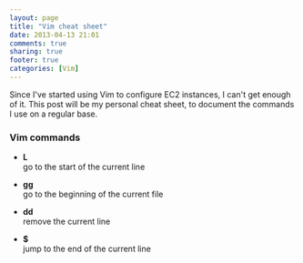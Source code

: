 ```yaml
---
layout: page
title: "Vim cheat sheet"
date: 2013-04-13 21:01
comments: true
sharing: true
footer: true
categories: [Vim]
---
```


Since I've started using Vim to configure EC2 instances, I can't get enough of it.
This post will be my personal cheat sheet, to document the commands I use on a regular base.

### Vim commands

* __L__  
	go to the start of the current line

* __gg__  
	go to the beginning of the current file

* __dd__  
	remove the current line

* __$__  
	jump to the end of the current line

